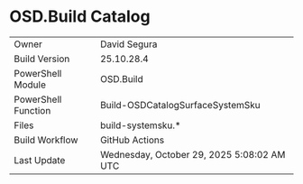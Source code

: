 ﻿# OSD.Build Catalog

| | |
|-|-|
| Owner | David Segura |
| Build Version | 25.10.28.4 |
| PowerShell Module | OSD.Build |
| PowerShell Function | Build-OSDCatalogSurfaceSystemSku |
| Files | build-systemsku.* |
| Build Workflow | GitHub Actions |
| Last Update | Wednesday, October 29, 2025 5:08:02 AM UTC |
